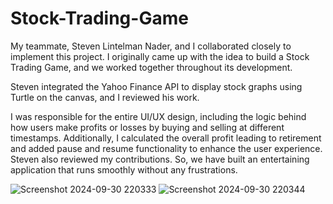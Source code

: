# Stock-Trading-Game
My teammate, Steven Lintelman Nader, and I collaborated closely to implement this project. I originally came up with the idea to build a Stock Trading Game, and we worked together throughout its development.

Steven integrated the Yahoo Finance API to display stock graphs using Turtle on the canvas, and I reviewed his work. 

I was responsible for the entire UI/UX design, including the logic behind how users make profits or losses by buying and selling at different timestamps.
Additionally, I calculated the overall profit leading to retirement and added pause and resume functionality to enhance the user experience. 
Steven also reviewed my contributions. So, we have built an entertaining application that runs smoothly without any frustrations.

![Screenshot 2024-09-30 220333](https://github.com/user-attachments/assets/1a72b155-2f1c-4e08-81f4-774adb1adfef)
![Screenshot 2024-09-30 220344](https://github.com/user-attachments/assets/8f6a9259-8e7b-4c82-b0d5-ae1cb95b43d3)
